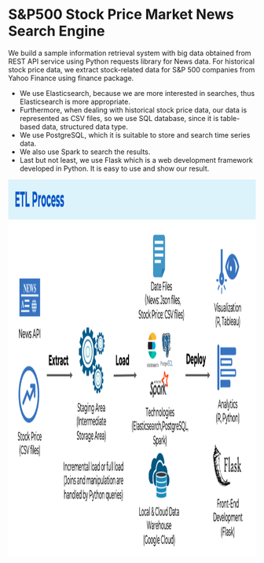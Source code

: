 # S&P500 Stock Price Market News Search Engine

We build a sample information retrieval system with big data obtained from REST API service using Python requests library for News data. For historical stock price data, we extract stock-related data for S&P 500 companies from Yahoo Finance using finance package.

- We use Elasticsearch, because we are more interested in searches, thus Elasticsearch is more appropriate.
- Furthermore, when dealing with historical stock price data, our data is represented as CSV files, so we use SQL database, since it is table-based data, structured data type.
- We use PostgreSQL, which it is suitable to store and search time series data.
- We also use Spark to search the results.
- Last but not least, we use Flask which is a web development framework developed in Python. It is easy to use and show our result.


<img align="center" src="https://github.com/yyyukeqi/S-P500-Stock-Price-Market-News-Search-Engine/blob/main/images/ETL%20pipeline.png" width="1200" height="768" />
